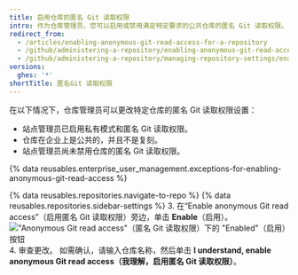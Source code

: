 ```yaml
---
title: 启用仓库的匿名 Git 读取权限
intro: 作为仓库管理员，您可以启用或禁用满足特定要求的公共仓库的匿名 Git 读取权限。
redirect_from:
  - /articles/enabling-anonymous-git-read-access-for-a-repository
  - /github/administering-a-repository/enabling-anonymous-git-read-access-for-a-repository
  - /github/administering-a-repository/managing-repository-settings/enabling-anonymous-git-read-access-for-a-repository
versions:
  ghes: '*'
shortTitle: 匿名Git 读取权限
---
```


在以下情况下，仓库管理员可以更改特定仓库的匿名 Git 读取权限设置：
- 站点管理员已启用私有模式和匿名 Git 读取权限。
- 仓库在企业上是公共的，并且不是复刻。
- 站点管理员尚未禁用仓库的匿名 Git 读取权限。

{% data reusables.enterprise_user_management.exceptions-for-enabling-anonymous-git-read-access %}

{% data reusables.repositories.navigate-to-repo %}
{% data reusables.repositories.sidebar-settings %}
3. 在“Enable anonymous Git read access”（启用匿名 Git 读取权限）旁边，单击 **Enable**（启用）。 !["Anonymous Git read access"（匿名 Git 读取权限）下的
 "Enabled"（启用）按钮](/assets/images/help/repository/enable-git-read-access-for-a-repo.png)
4. 审查更改。 如需确认，请输入仓库名称，然后单击 **I understand, enable anonymous Git read access（我理解，启用匿名 Git 读取权限）**。
